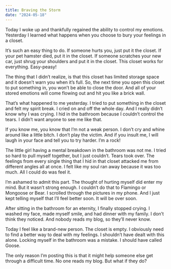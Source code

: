 ```yaml
---
title: Braving the Storm
date: "2024-05-18"
---
```


Today I woke up and thankfully regained the ability to control my emotions. Yesterday I learned what happens when you choose to bury your feelings in a closet.

It’s such an easy thing to do.  If someone hurts you, just put it the closet.  If your pet hamster died, put it in the closet. If someone scratches your new car, just shrug your shoulders and put it in the closet. This closet works for everything. Easy-peasy!

The thing that I didn’t realize, is that this closet has limited storage space and it doesn’t warn you when it’s full.  So, the next time you open this closet to put something in, you won’t be able to close the door. And all of your stored emotions will come flowing out and hit you like a brick wall.

That’s what happened to me yesterday. I tried to put something in the closet and felt my spirit break. I cried on and off the whole day.  And I really didn’t know why I was crying. I hid in the bathroom because I couldn’t control the tears. I didn’t want anyone to see me like that.

If you know me, you know that I’m not a weak person.  I don’t cry and whine around like a little bitch. I don’t play the victim. And if you insult me, I will laugh in your face and tell you to try harder. I’m a rock!

The little girl having a mental breakdown in the bathroom was not me. I tried so hard to pull myself together, but I just couldn’t. Tears took over. The feelings from every single thing that I hid in that closet attacked me from different angles all at once.  I felt like my soul ran away because it was too much. All I could do was feel it.

I’m ashamed to admit this part. The thought of hurting myself did enter my mind. But it wasn’t strong enough. I couldn’t do that to Flamingo or Mongoose or Bear. I scrolled through the pictures in my phone. And I just kept telling myself that I’ll feel better soon. It will be over soon.

After sitting in the bathroom for an eternity, I finally stopped crying. I washed my face, made myself smile, and had dinner with my family. I don’t think they noticed. And nobody reads my blog, so they’ll never know.

Today I feel like a brand-new person. The closet is empty. I obviously need to find a better way to deal with my feelings. I shouldn’t have dealt with this alone. Locking myself in the bathroom was a mistake.  I should have called Goose.

The only reason I’m posting this is that it might help someone else get through a difficult time. No one reads my blog. But what if they do? 
